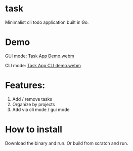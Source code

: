 # task
Minimalist cli todo application built in Go. 

# Demo
GUI mode:
[Task App Demo.webm](https://github.com/bpratomo/task/assets/49658095/bf5cd943-f22b-48b0-9777-0fa0204161cb)

CLI mode:
[Task App CLI demo.webm](https://github.com/bpratomo/task/assets/49658095/ecfb9f92-2029-4c32-99aa-45c827678a60)


# Features: 
1. Add / remove tasks
2. Organize by projects
3. Add via cli mode / gui mode

# How to install
Download the binary and run. 
Or build from scratch and run. 
